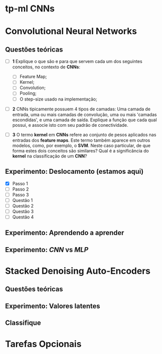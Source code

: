 tp-ml CNNs
==========

# Convolutional Neural Networks
## Questões teóricas
- [ ] **1** Explique o que são e para que servem cada um dos seguintes
    conceitos, no contexto de **CNNs**:
  - [ ]  Feature Map;
  - [ ]  Kernel;
  - [ ]  Convolution;
  - [ ]  Pooling;
  - [ ]  O step-size usado na implementação;

- [ ] **2** CNNs tipicamente possuem 4 tipos de camadas: Uma camada de entrada,
    uma ou mais camadas de convolução, uma ou mais 'camadas escondidas', e uma
    camada de saída. Explique a função que cada qual possui, e associe isto com
    seu padrão de conectividade.

- [ ] **3** O termo **kernel** em **CNNs** refere ao conjunto de pesos aplicados
    nas entradas dos **feature maps**. Este termo também aparece em outros
    modelos, como, por exemplo, o **SVM**. Neste caso particular, de que forma
    estes dois conceitos são similares? Qual é a significância do **kernel** na
    classificação de um **CNN**?

## Experimento: Deslocamento (estamos aqui)
- [x] Passo 1
- [ ] Passo 2
- [ ] Passo 3
- [ ] Questão 1
- [ ] Questão 2
- [ ] Questão 3
- [ ] Questão 4
## Experimento: Aprendendo a aprender
## Experimento: *CNN* vs *MLP*

# Stacked Denoising Auto-Encoders
## Questões teóricas
## Experimento: Valores latentes
## Classifique

# Tarefas Opcionais
